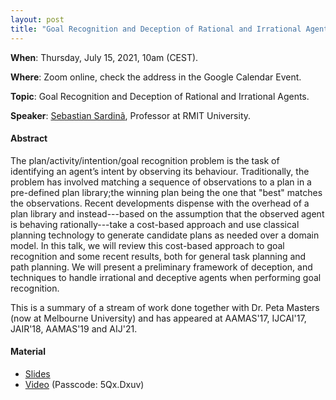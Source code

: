```yaml
---
layout: post
title: "Goal Recognition and Deception of Rational and Irrational Agents"
---
```


**When**:  Thursday, July 15, 2021, 10am (CEST).

**Where**: Zoom online, check the address in the Google Calendar Event.

**Topic**: Goal Recognition and Deception of Rational and Irrational Agents.

**Speaker**: [Sebastian Sardinã](https://sites.google.com/view/ssardina), Professor at RMIT University.

#### Abstract

The plan/activity/intention/goal recognition problem is the task of identifying an agent’s intent by observing its
behaviour. Traditionally, the problem has involved matching a sequence of observations to a plan in a pre-defined plan
library;the winning plan being the one that "best" matches the observations. Recent developments dispense with the
overhead of a plan library and instead---based on the assumption that the observed agent is behaving rationally---take a
cost-based approach and use classical planning technology to generate candidate plans as needed over a domain model. In
this talk, we will review this cost-based approach to goal recognition and some recent results, both for general task
planning and path planning. We will present a preliminary framework of deception, and techniques to handle irrational
and deceptive agents when performing goal recognition.

This is a summary of a stream of work done together with Dr. Peta Masters (now at Melbourne University) and has appeared
at AAMAS'17, IJCAI'17, JAIR'18, AAMAS'19 and AIJ'21.


#### Material

- [Slides](https://docs.google.com/presentation/d/12c6J2NvYhyjl5AyqOi57aSLiG6SNGb_9ljKUVK9_INw/edit?usp=sharing)
- [Video](https://uniroma1.zoom.us/rec/share/wozcNkR1SOeMhJyuLwVQ38a-iqvvof1o298DcPqnpSrBqfThai5lPU4cxoshZ-v3.zmbeZPOXGO3z_m0G) (Passcode: 5Qx.Dxuv)